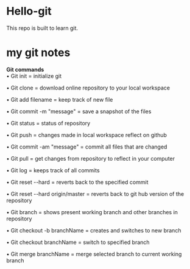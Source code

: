 # Hello-git
This repo is built to learn git.

# my git notes
**Git commands**<br />
• Git init = initialize git

• Git clone <url> = download online repository to your local workspace

• Git add filename = keep track of new file

• Git commit -m "message" = save a snapshot of the files

• Git status = status of repository

• Git push = changes made in local workspace reflect on github

• Git commit -am "message" = commit all files that are changed

• Git pull = get changes from repository to reflect in your computer

• Git log = keeps  track of all commits

• Git reset --hard <commit hash> = reverts back to the specified commit

• Git reset --hard origin/master = reverts back to git hub version of the repository

• Git branch = shows present working branch and other branches in repository

• Git checkout -b branchName = creates and switches to new branch

• Git checkout branchName = switch to specified branch

• Git merge branchName = merge selected branch to current working branch
